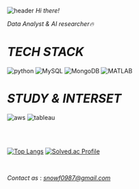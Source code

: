 ![header](https://capsule-render.vercel.app/api?type=waving&color=e9dbfa&height=300&section=header&text=Welcome!%20%20&fontSize=70&animation=fadeIn)
*Hi there!*

*Data Analyst & AI researcher🔥*
&nbsp;
&nbsp;
&nbsp;
 

# *TECH STACK*
![python](https://img.shields.io/badge/-python-white?style=for-the-badge&logo=python) ![MySQL](https://img.shields.io/badge/-MySQL-white?style=for-the-badge&logo=mysql) ![MongoDB](https://img.shields.io/badge/-MongoDB-white?style=for-the-badge&logo=mongodb) 
![MATLAB](https://img.shields.io/badge/-matlab-white?style=for-the-badge&logo=MATLAB)   
<!-- ![R](https://img.shields.io/badge/-R-white?style=for-the-badge&logo=R&logoColor=blue)  -->
<!-- # *ML Framework*
![MongoDB](https://img.shields.io/badge/-Tensorflow-white?style=for-the-badge&logo=tensorflow)                           ![keras](https://img.shields.io/badge/-keras-white?style=for-the-badge&logo=keras&logoColor=red)                   ![keras](https://img.shields.io/badge/-scikitlearn-white?style=for-the-badge&logo=scikitlearn) -->

# *STUDY & INTERSET*
<!-- ![javascript](https://img.shields.io/badge/-javascript-white?style=for-the-badge&logo=javascript)                  ![react](https://img.shields.io/badge/-react-white?style=for-the-badge&logo=react)    -->
![aws](https://img.shields.io/badge/-aws-white?style=for-the-badge&logo=amazon) ![tableau](https://img.shields.io/badge/-tableau-white?style=for-the-badge&logo=tableau)    
<!-- ![opnecv](https://img.shields.io/badge/-opencv-white?style=for-the-badge&logo=opencv&logoColor=gray) -->
                      
&nbsp;                        
&nbsp;
&nbsp;

[![Top Langs](https://github-readme-stats.vercel.app/api/top-langs/?username=jjh0987&layout=compact&hide=batchfile,html,css,jupyter,Ruby,java,starlark,objective-c,jupyter%20notebook,Rich%20Text%20format)](https://github.com/anuraghazra/github-readme-stats)     [![Solved.ac Profile](http://mazassumnida.wtf/api/v2/generate_badge?boj=jjh0987)](https://solved.ac/이름/)



<!-- *분석 프로젝트*
- 대선 후보자 추천 웹서비스, dacon 정식대회 2위 입상   [[Detail](https://github.com/jjh0987/multi_campus/tree/master/awards/(%EB%8D%B0%EC%9D%B4%EC%BD%98)%EC%A0%9C%2020%EB%8C%80%20%EB%8C%80%EC%84%A0%20%ED%9B%84%EB%B3%B4%20%EC%A0%95%EC%B1%85%2C%EA%B3%B5%EC%95%BD%20%EC%8B%9C%EA%B0%81%ED%99%94%20%EA%B2%BD%EC%A7%84%EB%8C%80%ED%9A%8C)]
- 비정형데이터를 활용한 미국금리 예측시스템, 멀티캠퍼스 최우수팀   [[Detail](https://github.com/NewYorkKim/Fed_Interest_Rate)]
- 비정형데이터를 이용한 주식 시장분석 웹서비스, 멀티캠퍼스 최우수팀 [[서비스영상](https://youtu.be/pslK2lIoHY0)]
- 제1회 KRX 금융 빅데이터 활용 아이디어 경진대회 (한국거래소주최, 데이콘주관) 본선진출 [[Detail](https://github.com/jjh0987/krx_2022)]
- 2022 관광데이터 활용 공모전 (카카오,관광공사 주최/주관) 입상 [[Detail](https://github.com/jjh0987/yosul)] [[서비스 도메인](https://m.onestore.co.kr/mobilepoc/apps/appsDetail.omp?prodId=0000765025)]
- KOSPI 기반 분석 시각화 경진대회 (데이콘) : [[Detail](https://dacon.io/codeshare/6625)]

*AI 프로젝트*
- 제주도 도로 교통량 예측 AI 경진대회 - 시계열 : 159 / 712
- 2022 UOS 빅데이터 알고리즘 경진대회 - 시계열 : 28 / 221
- 월간 데이콘 발화자의 감정인식 AI 경진대회 - 문장감정분류: 28 / 259

*학습중..*
- AWS practitioner -->


&nbsp;
&nbsp;
&nbsp;
 

*Contact as* : *snowf0987@gmail.com*